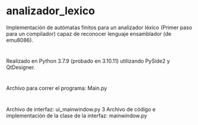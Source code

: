 # analizador_lexico
Implementación de autómatas finitos para un analizador léxico (Primer paso para un compilador) capaz de reconocer lenguaje ensamblador (de emu8086).
#
Realizado en Python 3.7.9 (probado en 3.10.11) utilizando PySide2 y QtDesigner.
#
Archivo para correr el programa: Main.py
#
Archivo de interfaz: ui_mainwindow.py
3
Archivo de código e implementación de la clase de la interfaz: mainwindow.py

